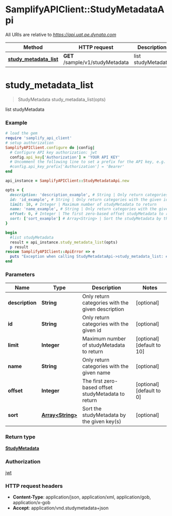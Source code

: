 # SamplifyAPIClient::StudyMetadataApi

All URIs are relative to *https://api.uat.pe.dynata.com*

Method | HTTP request | Description
------------- | ------------- | -------------
[**study_metadata_list**](StudyMetadataApi.md#study_metadata_list) | **GET** /sample/v1/studyMetadata | list studyMetadata


# **study_metadata_list**
> StudyMetadata study_metadata_list(opts)

list studyMetadata

### Example
```ruby
# load the gem
require 'samplify_api_client'
# setup authorization
SamplifyAPIClient.configure do |config|
  # Configure API key authorization: jwt
  config.api_key['Authorization'] = 'YOUR API KEY'
  # Uncomment the following line to set a prefix for the API key, e.g. 'Bearer' (defaults to nil)
  #config.api_key_prefix['Authorization'] = 'Bearer'
end

api_instance = SamplifyAPIClient::StudyMetadataApi.new

opts = { 
  description: 'description_example', # String | Only return categories with the given description
  id: 'id_example', # String | Only return categories with the given id
  limit: 10, # Integer | Maximum number of studyMetadata to return
  name: 'name_example', # String | Only return categories with the given name
  offset: 0, # Integer | The first zero-based offset studyMetadata to return
  sort: ['sort_example'] # Array<String> | Sort the studyMetadata by the given key(s)
}

begin
  #list studyMetadata
  result = api_instance.study_metadata_list(opts)
  p result
rescue SamplifyAPIClient::ApiError => e
  puts "Exception when calling StudyMetadataApi->study_metadata_list: #{e}"
end
```

### Parameters

Name | Type | Description  | Notes
------------- | ------------- | ------------- | -------------
 **description** | **String**| Only return categories with the given description | [optional] 
 **id** | **String**| Only return categories with the given id | [optional] 
 **limit** | **Integer**| Maximum number of studyMetadata to return | [optional] [default to 10]
 **name** | **String**| Only return categories with the given name | [optional] 
 **offset** | **Integer**| The first zero-based offset studyMetadata to return | [optional] [default to 0]
 **sort** | [**Array&lt;String&gt;**](String.md)| Sort the studyMetadata by the given key(s) | [optional] 

### Return type

[**StudyMetadata**](StudyMetadata.md)

### Authorization

[jwt](../README.md#jwt)

### HTTP request headers

 - **Content-Type**: application/json, application/xml, application/gob, application/x-gob
 - **Accept**: application/vnd.studymetadata+json



